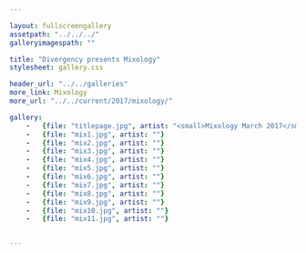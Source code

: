 ```yaml
---

layout: fullscreengallery
assetpath: "../../../"
galleryimagespath: ""

title: "Divergency presents Mixology"
stylesheet: gallery.css

header_url: "../../galleries"
more_link: Mixology
more_url: "../../current/2017/mixology/"

gallery:
    -   {file: "titlepage.jpg", artist: "<small>Mixology March 2017</small>", show: "<small>Images copyright &copy;2017 Divergency</small>"}
    -   {file: "mix1.jpg", artist: ""}
    -   {file: "mix2.jpg", artist: ""}
    -   {file: "mix3.jpg", artist: ""}
    -   {file: "mix4.jpg", artist: ""}
    -   {file: "mix5.jpg", artist: ""}
    -   {file: "mix6.jpg", artist: ""}
    -   {file: "mix7.jpg", artist: ""}
    -   {file: "mix8.jpg", artist: ""}
    -   {file: "mix9.jpg", artist: ""}
    -   {file: "mix10.jpg", artist: ""}
    -   {file: "mix11.jpg", artist: ""}


---
```

